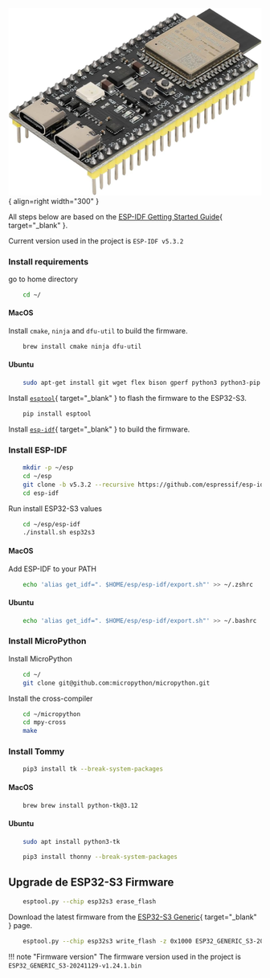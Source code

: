 
![ESP32-S3](../images/components/esp32-s3-n16r8.jpg){ align=right width="300" }


All steps below are based on the [ESP-IDF Getting Started Guide](https://docs.espressif.com/projects/esp-idf/en/stable/esp32s3/get-started/linux-macos-setup.html#get-started-prerequisites){ target="_blank" }.

Current version used in the project is `ESP-IDF v5.3.2`

### Install requirements

go to home directory

```bash
    cd ~/
```

#### MacOS
Install `cmake`, `ninja` and `dfu-util` to build the firmware.

```bash
    brew install cmake ninja dfu-util
```

#### Ubuntu

```bash
    sudo apt-get install git wget flex bison gperf python3 python3-pip python3-venv cmake ninja-build ccache libffi-dev libssl-dev dfu-util libusb-1.0-0
```

Install [`esptool`](https://github.com/espressif/esptool){ target="_blank" } to flash the firmware to the ESP32-S3.

```bash
    pip install esptool
```

Install [`esp-idf`](https://github.com/espressif/esp-idf){ target="_blank" } to build the firmware.

### Install ESP-IDF

```bash
    mkdir -p ~/esp
    cd ~/esp
    git clone -b v5.3.2 --recursive https://github.com/espressif/esp-idf.git
    cd esp-idf
```

Run install ESP32-S3 values

```bash
    cd ~/esp/esp-idf
    ./install.sh esp32s3
```

#### MacOS

Add ESP-IDF to your PATH

```bash
    echo 'alias get_idf=". $HOME/esp/esp-idf/export.sh"' >> ~/.zshrc
```

#### Ubuntu
```bash
    echo 'alias get_idf=". $HOME/esp/esp-idf/export.sh"' >> ~/.bashrc
```

### Install MicroPython

Install MicroPython

```bash
    cd ~/
    git clone git@github.com:micropython/micropython.git
```

Install the cross-compiler

```bash
    cd ~/micropython
    cd mpy-cross
    make
```

### Install Tommy

```bash
    pip3 install tk --break-system-packages
```

#### MacOS

```bash
    brew brew install python-tk@3.12
```

#### Ubuntu

```bash
    sudo apt install python3-tk
```


```bash
    pip3 install thonny --break-system-packages
```

## Upgrade de ESP32-S3 Firmware

```bash
    esptool.py --chip esp32s3 erase_flash
```

Download the latest firmware from the [ESP32-S3 Generic](https://micropython.org/download/ESP32_GENERIC_S3/){ target="_blank" } page.

```bash
    esptool.py --chip esp32s3 write_flash -z 0x1000 ESP32_GENERIC_S3-20241129-v1.24.1.bin
```

!!! note "Firmware version"
    The firmware version used in the project is `ESP32_GENERIC_S3-20241129-v1.24.1.bin`




